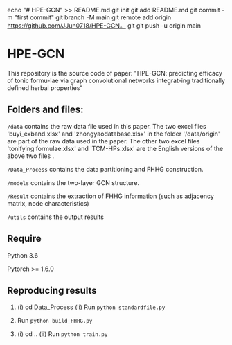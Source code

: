 echo "# HPE-GCN" >> README.md 
git init 
git add README.md 
git commit -m "first commit" 
git branch -M main 
git remote add origin https://github.com/JJun0718/HPE-GCN。 git
 git push -u origin main



# HPE-GCN

This repository is the source code of paper: "HPE-GCN: predicting efficacy of tonic formu-lae via graph convolutional networks integrat-ing traditionally defined herbal properties"

## Folders and files:

`/data` contains the raw data file used in this paper. The two excel files 'buyi_exband.xlsx' and 'zhongyaodatabase.xlsx' in the folder '/data/origin' are part of the raw data used in the paper. The other two excel files 'tonifying formulae.xlsx' and 'TCM-HPs.xlsx' are the English versions of the above two files .

`/Data_Process` contains the data partitioning and FHHG construction.

`/models` contains the two-layer GCN structure.

`/Result` contains the extraction of FHHG information (such as adjacency matrix, node characteristics)

`/utils` contains the output results


## Require

Python 3.6

Pytorch >= 1.6.0


## Reproducing results

1. (i) cd Data_Process (ii) Run `python standardfile.py`

2. Run `python build_FHHG.py`

3. (i) cd .. (ii) Run `python train.py`
